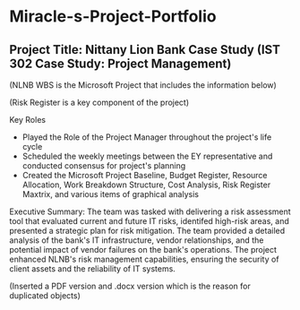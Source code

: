 # Miracle-s-Project-Portfolio
## Project Title: Nittany Lion Bank Case Study (IST 302 Case Study: Project Management) 
(NLNB WBS is the Microsoft Project that includes the information below)

(Risk Register is a key component of the project)

Key Roles 
- Played the Role of the Project Manager throughout the project's life cycle
- Scheduled the weekly meetings between the EY representative and conducted consensus for project's planning
- Created the Microsoft Project Baseline, Budget Register, Resource Allocation, Work Breakdown Structure, Cost Analysis, Risk Register Maxtrix, and various items of graphical analysis

Executive Summary:
  The team was tasked with delivering a risk assessment tool that evaluated current and future IT risks, identifed high-risk areas, and presented a strategic plan for risk mitigation. The team provided a detailed analysis of the bank's IT infrastructure, vendor relationships, and the potential impact of vendor failures on the bank's operations. The project enhanced NLNB's risk management capabilities, ensuring the security of client assets and the reliability of IT systems.   

(Inserted a PDF version and .docx version which is the reason for duplicated objects)
